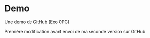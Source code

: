 # Demo
Une demo de GitHub (Exo OPC)

Première modification avant envoi de ma seconde version sur GitHub
